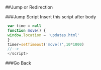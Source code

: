 
##Jump or Redirection

###Jump Script
Insert this script after body
```javascript
 var time = null
 function move() {
 window.location = 'updates.html'
 }
 timer=setTimeout('move()',10*1000)
 //-->
 </script>
 ```
###Go Back 
```javascript
 ```


